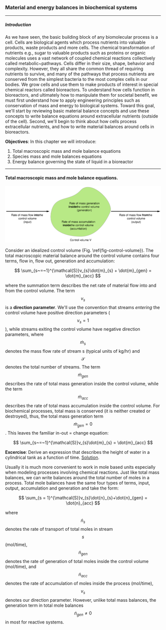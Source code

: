 ### Material and energy balances in biochemical systems

___

##### Introduction

As we have seen, the basic building block of any biomolecular process is a cell. Cells are biological agents which process nutrients into valuable products,
waste products and more cells. The chemical transformation of nutrients e.g., sugar to valuable products such as proteins or organic molecules uses a vast network of coupled chemical reactions collectively called metabolic~pathways. Cells differ in their size, shape, behavior and complexity. However, they all share the common thread of requiring nutrients to survive, and many of the
pathways that process nutrients are conserved from the simplest bacteria to the most complex cells in our bodies. We grow cells and use them to make products of interest in special chemical reactors called bioreactors. To understand how cells function in bioreactors, and ultimately how to manipulate them for societal benefit, we must first understand how to apply engineering principles such as conservation of mass and energy to biological systems. Toward this goal, we'll start by reviewing basic material balance concepts and use these concepts to write balance equations around extracellular nutrients (outside of the cell). Second, we'll begin to think about how cells process extracellular nutrients, and how to write material balances around cells in bioreactors.

__Objectives__: In this chapter we will introduce:

1. Total macroscopic mass and mole balance equations
2. Species mass and mole balances equations
3. Energy balance governing the state of liquid in a bioreactor
___

#### Total macroscopic mass and mole balance equations.

![](./figs/Control-Volume.svg)

Consider an idealized control volume (Fig. \ref{fig-control-volume}).
The total macroscopic material balance around the control volume contains four terms, flow in, flow out, generation and accumulation:

$$
\sum_{s~=~1}^{\mathcal{S}}v_{s}\dot{m}_{s} + \dot{m}_{gen} = \dot{m}_{acc}
$$

where the summation term describes the net rate of material flow into and from the control volume. The term $$v_{s}$$ is a __direction parameter__.
We'll use the convention that streams *entering* the control volume have positive direction parameters ($$v_{s} = 1$$),
while streams exiting the control volume have negative direction parameters,
where $$\dot{m}_{s}$$ denotes the mass flow rate of stream s (typical units of kg/hr) and $$\mathcal{S}$$ denotes the total number of streams.
The term $$\dot{m}_{gen}$$ describes the rate of total mass generation inside the control volume, while the term $$\dot{m}_{acc}$$ describes the rate of total mass accumulation inside the control volume.
For biochemical processes, total mass is conserved (it is neither created or destroyed),
thus, the total mass generation term $$\dot{m}_{gen} = 0$$. This leaves the familiar in-out = change equation:

$$
\sum_{s~=~1}^{\mathcal{S}}v_{s}\dot{m}_{s} = \dot{m}_{acc}
$$

__Excercise__: Derive an expression that describes the height of water in a cylindrical tank as a function of time. [Solution](./tankexample.md).

Usually it is much more convenient to work in mole based units especially when modeling processes involving chemical reactions.  Just like total mass balances, we can write balances around the total number of moles in a process.
Total mole balances have the same four types of terms, input, output, accumulation and generation and take the form:

$$
\sum_{s = 1}^{\mathcal{S}}v_{s}\dot{n}_{s}+\dot{n}_{gen} = \dot{n}_{acc}
$$

where $$\dot{n}_{s}$$ denotes the rate of transport of total moles in stream $$s$$ (mol/time), $$\dot{n}_{gen}$$ denotes the rate of generation of total moles inside the control volume (mol/time),
and $$\dot{n}_{acc}$$ denotes the rate of accumulation of moles inside the process (mol/time), $$v_{s}$$ denotes our direction parameter.
However, unlike total mass balances, the generation term in total mole balances $$\dot{n}_{gen}\neq{0}$$ in most for reactive systems.
